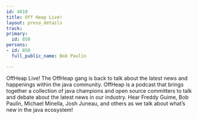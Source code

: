```yaml
---
id: 4810
title: Off Heap Live!
layout: preso_details
track: 
primary:
  id: 850
persons:
- id: 850
  full_public_name: Bob Paulin

---
```

OffHeap Live! The OffHeap gang is back to talk about the latest news and happenings within the java community. OffHeap is a podcast that brings together a collection of java champions and open source committers to talk and debate about the latest news in our industry. Hear Freddy Guime, Bob Paulin, Michael Minella, Josh Juneau, and others as we talk about what’s new in the java ecosystem!
